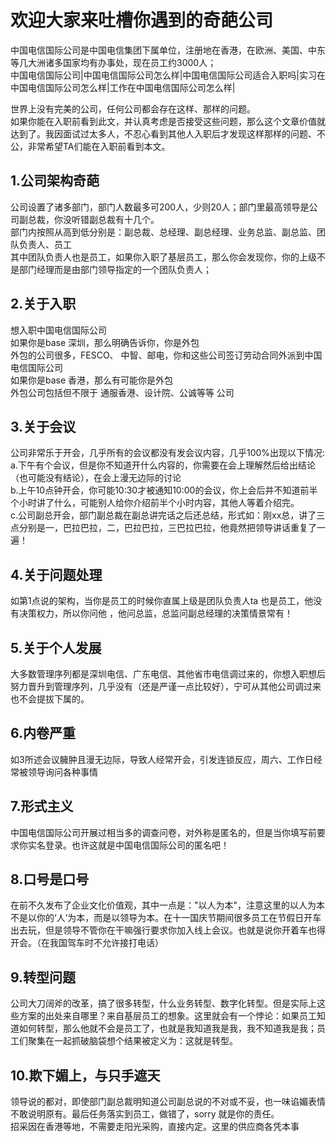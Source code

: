 # 欢迎大家来吐槽你遇到的奇葩公司

中国电信国际公司是中国电信集团下属单位，注册地在香港，在欧洲、美国、中东等几大洲诸多国家均有办事处，现在员工约3000人；   
中国电信国际公司|中国电信国际公司怎么样|中国电信国际公司适合入职吗|实习在中国电信国际公司怎么样|工作在中国电信国际公司怎么样| 

世界上没有完美的公司，任何公司都会存在这样、那样的问题。  
如果你能在入职前看到此文，并认真考虑是否接受这些问题，那么这个文章价值就达到了。我因面试过太多人，不忍心看到其他人入职后才发现这样那样的问题、不公，非常希望TA们能在入职前看到本文。

1.公司架构奇葩
---
公司设置了诸多部门，部门人数最多可200人，少则20人；部门里最高领导是公司副总裁，你没听错副总裁有十几个。  
部门内按照从高到低分别是：副总裁、总经理、副总经理、业务总监、副总监、团队负责人、员工  
其中团队负责人也是员工，如果你入职了基层员工，那么你会发现你，你的上级不是部门经理而是由部门领导指定的一个团队负责人；  

2.关于入职
---
想入职中国电信国际公司  
如果你是base 深圳，那么明确告诉你，你是外包  
外包的公司很多，FESCO、 中智、邮电，你和这些公司签订劳动合同外派到中国电信国际公司  
如果你是base 香港，那么有可能你是外包  
外包公司包括但不限于 通服香港、设计院、公诚等等 公司  

3.关于会议
---
公司非常乐于开会，几乎所有的会议都没有发会议内容，几乎100%出现以下情况:  
a.下午有个会议，但是你不知道开什么内容的，你需要在会上理解然后给出结论（也可能没有结论），在会上漫无边际的讨论  
b.上午10点钟开会，你可能10:30才被通知10:00的会议，你上会后并不知道前半个小时讲了什么，可能别人给你介绍前半个小时内容，其他人等着介绍完。  
c.公司副总开会，部门副总裁在副总讲完话之后还总结，形式如：刚xx总，讲了三点分别是一，巴拉巴拉，二，巴拉巴拉，三巴拉巴拉，他竟然把领导讲话重复了一遍！  

4.关于问题处理
---
如第1点说的架构，当你是员工的时候你直属上级是团队负责人ta 也是员工，他没有决策权力，所以你问他 ，他问总监，总监问副总经理的决策情景常有！  

5.关于个人发展
---
大多数管理序列都是深圳电信、广东电信、其他省市电信调过来的，你想入职想后努力晋升到管理序列，几乎没有（还是严谨一点比较好），宁可从其他公司调过来也不会提拔下属的。

6.内卷严重
---
如3所述会议臃肿且漫无边际，导致人经常开会，引发连锁反应，周六、工作日经常被领导询问各种事情  

7.形式主义
---
中国电信国际公司开展过相当多的调查问卷，对外称是匿名的，但是当你填写前要求你实名登录。也许这就是中国电信国际公司的匿名吧！  

8.口号是口号
---
在前不久发布了企业文化价值观，其中一点是："以人为本"，注意这里的以人为本不是以你的‘人’为本，而是以领导为本。在十一国庆节期间很多员工在节假日开车出去玩，但是领导不管你在干嘛强行要求你加入线上会议。也就是说你开着车也得开会。（在我国驾车时不允许接打电话）  

9.转型问题
---
公司大刀阔斧的改革，搞了很多转型，什么业务转型、数字化转型。但是实际上这些方案的出处来自哪里？来自基层员工的想象。这里就会有一个悖论：如果员工知道如何转型，那么他就不会是员工了，也就是我知道我是我，我不知道我是我；员工们聚集在一起抓破脑袋想个结果被定义为：这就是转型。 

10.欺下媚上，与只手遮天
---
领导说的都对，即使部门副总裁明知道公司副总说的不对或不妥，也一味谄媚表情不敢说明原有。最后任务落实到员工，做错了，sorry 就是你的责任。  
招采因在香港等地，不需要走阳光采购，直接内定。这里的供应商各凭本事


